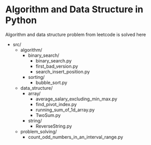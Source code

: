 # Algorithm and Data Structure in Python
Algorithm and data structure problem from leetcode is solved here
* src/
    * algorithm/
        * binary_search/
            * binary_search.py
            * first_bad_version.py
            * search_insert_position.py
        * sorting/
            * bubble_sort.py
    * data_structure/
        * array/
            * average_salary_excluding_min_max.py
            * find_pivot_index.py
            * running_sum_of_1d_array.py
            * TwoSum.py
        * string/
            * ReverseString.py
    * problem_solving/
        * count_odd_numbers_in_an_interval_range.py
